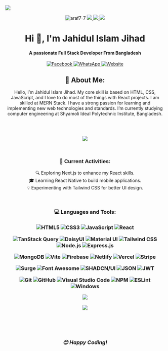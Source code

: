 <img src="https://drive.google.com/uc?export=view&id=1uLsgJo8_GBS2uQxzp--Kb6xCvipj1gpb">

<p align="center"> <img src="https://komarev.com/ghpvc/?username=jahidul2004&label=Profile%20views&color=4DC71F&style=flat" alt="araf7-7" /> <a href="https://github.com/ryo-ma/github-profile-trophy/issues">
    <img src="https://img.shields.io/badge/Age-21-brighteen"/> 
  </a>
  <a href="https://github.com/ryo-ma/github-profile-trophy/network/members">
    <img src="https://img.shields.io/badge/Focus-MERN Stack-brighteen"/> 
  </a>  
  <a href="https://github.com/ryo-ma/github-profile-trophy/stargazers">
    <img src="https://img.shields.io/badge/Living-Dhaka-brighteen"/> 
  </a>
     </p>


<div>
    <h1 align="center">Hi 👋, I'm Jahidul Islam Jihad</h1>
    <h4 align="center">A passionate Full Stack Developer From Bangladesh</h4>
</div>

<p align="center">
    <a href="https://www.facebook.com/share/dbMWtFD4uzSn8KqU/" target="_blank">
        <img src="https://img.shields.io/badge/Facebook-1877F2?style=for-the-badge&logo=facebook&logoColor=white" alt="Facebook" />
    </a>
    <a href="https://wa.me/8801787275288" target="_blank">
        <img src="https://img.shields.io/badge/WhatsApp-25D366?style=for-the-badge&logo=whatsapp&logoColor=white" alt="WhatsApp" />
    </a>
    <a href="https://jahiduljihad.netlify.app" target="_blank">
        <img src="https://img.shields.io/badge/Website-00C7B7?style=for-the-badge&logo=netlify&logoColor=white" alt="Website" />
    </a>
</p>



<div align="center">
  <h2>💫 About Me:</h2>
  <p>Hello, I’m Jahidul Islam Jihad. My core skill is based on HTML, CSS, JavaScript, and I love to do most of the things with React projects. I am skilled at MERN Stack. I have a strong passion for learning and implementing new web technologies and standards. I’m currently studying computer engineering at Shyamoli Ideal Polytechnic Institute, Bangladesh.</p>
</div>

<br>
<br>

<p align="center">
  <img src="https://github-readme-streak-stats.herokuapp.com/?user=jahidul2004&theme=radical&hide_border=true" />
  <br>
</p>

<br>
<div align="center">
<h3>🚀 Current Activities:</h3>
🔍 Exploring Next.js to enhance my React skills. <br>
🎓 Learning React Native to build mobile applications. <br>
💡 Experimenting with Tailwind CSS for better UI design. <br>
</div>
<br>
<br>

<h3 align="center">💻 Languages and Tools:</h3>

<h3 align="center">

![HTML5](https://img.shields.io/badge/HTML5-E34F26?style=for-the-badge&logo=html5&logoColor=white)
![CSS3](https://img.shields.io/badge/CSS3-1572B6?style=for-the-badge&logo=css3&logoColor=white)
![JavaScript](https://img.shields.io/badge/JavaScript-F7DF1E?style=for-the-badge&logo=javascript&logoColor=black)
![React](https://img.shields.io/badge/React-61DAFB?style=for-the-badge&logo=react&logoColor=black)

![TanStack Query](https://img.shields.io/badge/TanStack_Query-FF4154?style=for-the-badge&logo=TanStack&logoColor=white)
![DaisyUI](https://img.shields.io/badge/DaisyUI-FF69B4?style=for-the-badge&logo=DaisyUI&logoColor=white)
![Material UI](https://img.shields.io/badge/Material_UI-0081CB?style=for-the-badge&logo=mui&logoColor=white)
![Tailwind CSS](https://img.shields.io/badge/Tailwind_CSS-38B2AC?style=for-the-badge&logo=TailwindCSS&logoColor=white)
![Node.js](https://img.shields.io/badge/Node.js-339933?style=for-the-badge&logo=Node.js&logoColor=white)
![Express.js](https://img.shields.io/badge/Express.js-000000?style=for-the-badge&logo=Express&logoColor=white)

![MongoDB](https://img.shields.io/badge/MongoDB-47A248?style=for-the-badge&logo=MongoDB&logoColor=white)
![Vite](https://img.shields.io/badge/Vite-646CFF?style=for-the-badge&logo=Vite&logoColor=white)
![Firebase](https://img.shields.io/badge/Firebase-FFCA28?style=for-the-badge&logo=Firebase&logoColor=black)
![Netlify](https://img.shields.io/badge/Netlify-00C7B7?style=for-the-badge&logo=Netlify&logoColor=white)
![Vercel](https://img.shields.io/badge/Vercel-000000?style=for-the-badge&logo=vercel&logoColor=white)
![Stripe](https://img.shields.io/badge/Stripe-008CDD?style=for-the-badge&logo=Stripe&logoColor=white)

![Surge](https://img.shields.io/badge/Surge-000000?style=for-the-badge&logo=Surge&logoColor=white)
![Font Awesome](https://img.shields.io/badge/Font_Awesome-339AF0?style=for-the-badge&logo=font-awesome&logoColor=white)
![SHADCN/UI](https://img.shields.io/badge/SHADCN_UI-000000?style=for-the-badge&logo=shadcnui&logoColor=white)
![JSON](https://img.shields.io/badge/JSON-000000?style=for-the-badge&logo=JSON&logoColor=white)
![JWT](https://img.shields.io/badge/JSON_Web_Tokens-000000?style=for-the-badge&logo=json-web-tokens&logoColor=white)

![Git](https://img.shields.io/badge/Git-F05032?style=for-the-badge&logo=git&logoColor=white)
![GitHub](https://img.shields.io/badge/GitHub-181717?style=for-the-badge&logo=github&logoColor=white)
![Visual Studio Code](https://img.shields.io/badge/VSCode-007ACC?style=for-the-badge&logo=visual-studio-code&logoColor=white)
![NPM](https://img.shields.io/badge/NPM-CB3837?style=for-the-badge&logo=npm&logoColor=white)
![ESLint](https://img.shields.io/badge/ESLint-4B32C3?style=for-the-badge&logo=eslint&logoColor=white)
![Windows](https://img.shields.io/badge/Windows-0078D6?style=for-the-badge&logo=windows&logoColor=white)

<div align="center">

<img src="https://github-readme-stats.vercel.app/api?username=jahidul2004&show_icons=true&theme=radical&hide_border=true" />

<p align="center"><img src="https://github-readme-stats.vercel.app/api/top-langs/?username=jahidul2004&layout=compact&theme=radical&hide_border=true" /></p>

</br>
</br>
</br>

<i align="center">😊 Happy Coding!</i>

